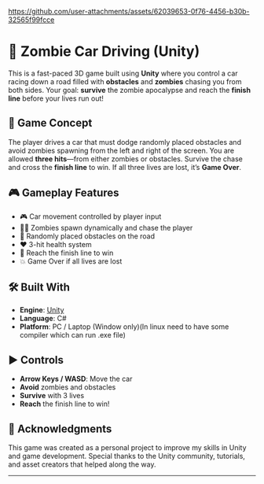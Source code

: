 
https://github.com/user-attachments/assets/62039653-0f76-4456-b30b-32565f99fcce

# 🚗 Zombie Car Driving (Unity)

This is a fast-paced 3D game built using **Unity** where you control a car racing down a road filled with **obstacles** and **zombies** chasing you from both sides. Your goal: **survive** the zombie apocalypse and reach the **finish line** before your lives run out!

## 🧠 Game Concept

The player drives a car that must dodge randomly placed obstacles and avoid zombies spawning from the left and right of the screen. You are allowed **three hits**—from either zombies or obstacles. Survive the chase and cross the **finish line** to win. If all three lives are lost, it’s **Game Over**.

## 🎮 Gameplay Features

- 🎮 Car movement controlled by player input
- 🧟‍♂️ Zombies spawn dynamically and chase the player
- 🚧 Randomly placed obstacles on the road
- ❤️ 3-hit health system
- 🏁 Reach the finish line to win
- 💥 Game Over if all lives are lost

## 🛠 Built With

- **Engine**: [Unity](https://unity.com/)
- **Language**: C#
- **Platform**: PC / Laptop (Window only)(In linux need to have some compiler which can run .exe file)

## ▶️ Controls

- **Arrow Keys / WASD**: Move the car
- **Avoid** zombies and obstacles
- **Survive** with 3 lives
- **Reach** the finish line to win!

## 🙌 Acknowledgments

This game was created as a personal project to improve my skills in Unity and game development. Special thanks to the Unity community, tutorials, and asset creators that helped along the way.

---

